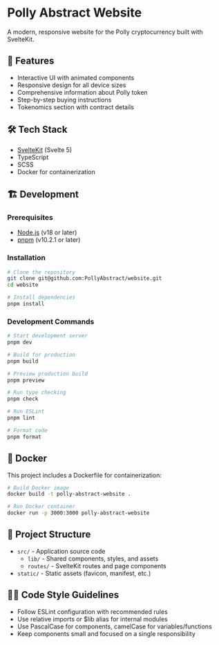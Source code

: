 # Polly Abstract Website

A modern, responsive website for the Polly cryptocurrency built with SvelteKit.

## 🚀 Features

- Interactive UI with animated components
- Responsive design for all device sizes
- Comprehensive information about Polly token
- Step-by-step buying instructions
- Tokenomics section with contract details

## 🛠️ Tech Stack

- [SvelteKit](https://kit.svelte.dev/) (Svelte 5)
- TypeScript
- SCSS
- Docker for containerization

## 🏗️ Development

### Prerequisites

- [Node.js](https://nodejs.org/) (v18 or later)
- [pnpm](https://pnpm.io/) (v10.2.1 or later)

### Installation

```bash
# Clone the repository
git clone git@github.com:PollyAbstract/website.git
cd website

# Install dependencies
pnpm install
```

### Development Commands

```bash
# Start development server
pnpm dev

# Build for production
pnpm build

# Preview production build
pnpm preview

# Run type checking
pnpm check

# Run ESLint
pnpm lint

# Format code
pnpm format
```

## 🐳 Docker

This project includes a Dockerfile for containerization:

```bash
# Build Docker image
docker build -t polly-abstract-website .

# Run Docker container
docker run -p 3000:3000 polly-abstract-website
```

## 📁 Project Structure

- `src/` - Application source code
  - `lib/` - Shared components, styles, and assets
  - `routes/` - SvelteKit routes and page components
- `static/` - Static assets (favicon, manifest, etc.)

## 👨‍💻 Code Style Guidelines

- Follow ESLint configuration with recommended rules
- Use relative imports or $lib alias for internal modules
- Use PascalCase for components, camelCase for variables/functions
- Keep components small and focused on a single responsibility
